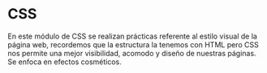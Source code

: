 # CSS

En este módulo de CSS se realizan prácticas referente al estilo visual de la página web, recordemos que la estructura la tenemos con HTML pero CSS nos permite una mejor visibilidad, acomodo y diseño de nuestras páginas. Se enfoca en efectos cosméticos.
